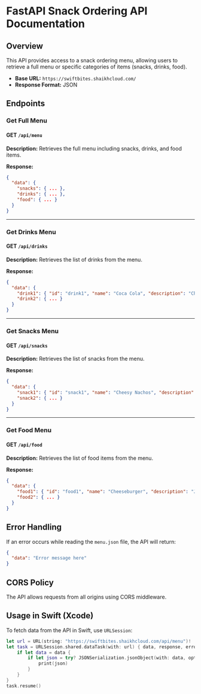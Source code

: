 # FastAPI Snack Ordering API Documentation

## Overview
This API provides access to a snack ordering menu, allowing users to retrieve a full menu or specific categories of items (snacks, drinks, food).

- **Base URL:** `https://swiftbites.shaikhcloud.com/`
- **Response Format:** JSON

## Endpoints

### Get Full Menu
#### **GET** `/api/menu`
**Description:** Retrieves the full menu including snacks, drinks, and food items.

**Response:**
```json
{
  "data": {
    "snacks": { ... },
    "drinks": { ... },
    "food": { ... }
  }
}
```

---

### Get Drinks Menu
#### **GET** `/api/drinks`
**Description:** Retrieves the list of drinks from the menu.

**Response:**
```json
{
  "data": {
    "drink1": { "id": "drink1", "name": "Coca Cola", "description": "Chilled and refreshing Coca Cola soda.", "price": 2.49, "image": "drink1.jpg" },
    "drink2": { ... }
  }
}
```

---

### Get Snacks Menu
#### **GET** `/api/snacks`
**Description:** Retrieves the list of snacks from the menu.

**Response:**
```json
{
  "data": {
    "snack1": { "id": "snack1", "name": "Cheesy Nachos", "description": "Crispy tortilla chips topped with melted cheese and jalapenos.", "price": 5.99, "image": "snack1.jpg" },
    "snack2": { ... }
  }
}
```

---

### Get Food Menu
#### **GET** `/api/food`
**Description:** Retrieves the list of food items from the menu.

**Response:**
```json
{
  "data": {
    "food1": { "id": "food1", "name": "Cheeseburger", "description": "Juicy beef patty with cheese, lettuce, and tomato.", "price": 8.99, "image": "food1.jpg" },
    "food2": { ... }
  }
}
```

## Error Handling
If an error occurs while reading the `menu.json` file, the API will return:
```json
{
  "data": "Error message here"
}
```

## CORS Policy
The API allows requests from all origins using CORS middleware.

## Usage in Swift (Xcode)
To fetch data from the API in Swift, use `URLSession`:
```swift
let url = URL(string: "https://swiftbites.shaikhcloud.com/api/menu")!
let task = URLSession.shared.dataTask(with: url) { data, response, error in
    if let data = data {
        if let json = try? JSONSerialization.jsonObject(with: data, options: []) {
            print(json)
        }
    }
}
task.resume()


